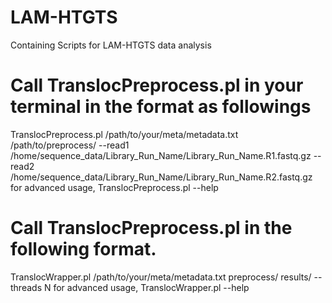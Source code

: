 # LAM-HTGTS
Containing Scripts for LAM-HTGTS data analysis
# Call TranslocPreprocess.pl in your terminal in the format as followings
TranslocPreprocess.pl /path/to/your/meta/metadata.txt /path/to/preprocess/ --read1 /home/sequence_data/Library_Run_Name/Library_Run_Name.R1.fastq.gz --read2 /home/sequence_data/Library_Run_Name/Library_Run_Name.R2.fastq.gz 
for advanced usage, TranslocPreprocess.pl --help

# Call TranslocPreprocess.pl in the following format.
TranslocWrapper.pl /path/to/your/meta/metadata.txt preprocess/ results/ --threads N
for advanced usage, TranslocWrapper.pl --help
